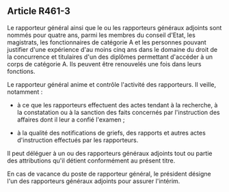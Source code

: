 Article R461-3
----
Le rapporteur général ainsi que le ou les rapporteurs généraux adjoints sont
nommés pour quatre ans, parmi les membres du conseil d'Etat, les magistrats, les
fonctionnaires de catégorie A et les personnes pouvant justifier d'une
expérience d'au moins cinq ans dans le domaine du droit de la concurrence et
titulaires d'un des diplômes permettant d'accéder à un corps de catégorie A. Ils
peuvent être renouvelés une fois dans leurs fonctions.

Le rapporteur général anime et contrôle l'activité des rapporteurs. Il veille,
notamment :

- à ce que les rapporteurs effectuent des actes tendant à la recherche, à la
constatation ou à la sanction des faits concernés par l'instruction des affaires
dont il leur a confié l'examen ;

- à la qualité des notifications de griefs, des rapports et autres actes
d'instruction effectués par les rapporteurs.

Il peut déléguer à un ou des rapporteurs généraux adjoints tout ou partie des
attributions qu'il détient conformément au présent titre.

En cas de vacance du poste de rapporteur général, le président désigne l'un des
rapporteurs généraux adjoints pour assurer l'intérim.
